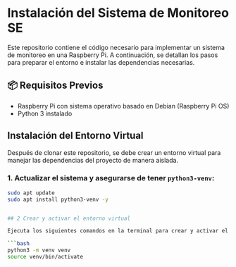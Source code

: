 # Instalación del Sistema de Monitoreo SE

Este repositorio contiene el código necesario para implementar un sistema de monitoreo en una Raspberry Pi. A continuación, se detallan los pasos para preparar el entorno e instalar las dependencias necesarias.

## 📦 Requisitos Previos

- Raspberry Pi con sistema operativo basado en Debian (Raspberry Pi OS)
- Python 3 instalado

##  Instalación del Entorno Virtual

Después de clonar este repositorio, se debe crear un entorno virtual para manejar las dependencias del proyecto de manera aislada.

### 1. Actualizar el sistema y asegurarse de tener `python3-venv`:

```bash
sudo apt update
sudo apt install python3-venv -y


## 2️ Crear y activar el entorno virtual

Ejecuta los siguientes comandos en la terminal para crear y activar el entorno virtual:

```bash
python3 -m venv venv
source venv/bin/activate
